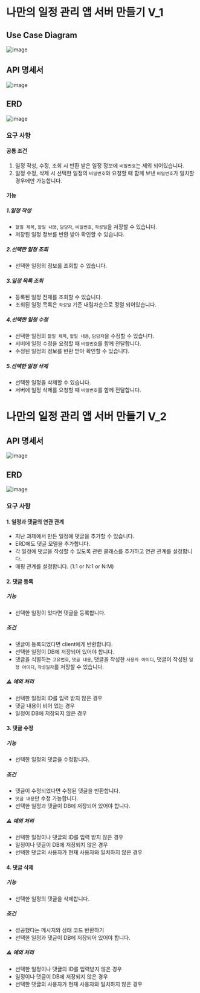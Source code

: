 # 나만의 일정 관리 앱 서버 만들기 V_1

## Use Case Diagram

![image](https://github.com/seonghoon90/homework2/assets/165642393/9696ea0f-b17f-4cf5-999f-f303f01e1103)


## API 명세서

![image](https://github.com/seonghoon90/homework2/assets/165642393/f39b6ef3-0bfc-4d01-9dce-ca8422c2a04c)


## ERD

![image](https://github.com/seonghoon90/homework2/assets/165642393/476c361b-33d1-4bf5-a875-6ba6a1810c77)

### 요구 사항

#### 공통 조건

1. 일정 작성, 수정, 조회 시 반환 받은 일정 정보에 `비밀번호`는 제외 되어있습니다.
2. 일정 수정, 삭제 시 선택한 일정의 `비밀번호`와 요청할 때 함께 보낸 `비밀번호`가 일치할 경우에만 가능합니다.

#### 기능

##### 1.일정 작성
 - `할일 제목`, `할일 내용`, `담당자`, `비밀번호`, `작성일`을 저장할 수 있습니다.
 - 저장된 일정 정보를 반환 받아 확인할 수 있습니다.
    
##### 2.선택한 일정 조회
 - 선택한 일정의 정보를 조회할 수 있습니다.

##### 3.일정 목록 조회
 - 등록된 일정 전체를 조회할 수 있습니다.
 - 조회된 일정 목록은 `작성일` 기준 내림차순으로 정렬 되어있습니다.

##### 4.선택한 일정 수정
 - 선택한 일정의 `할일 제목`, `할일 내용`, `담당자`을 수정할 수 있습니다.
 - 서버에 일정 수정을 요청할 때 `비밀번호`를 함께 전달합니다.
 - 수정된 일정의 정보를 반환 받아 확인할 수 있습니다.

##### 5.선택한 일정 삭제
 - 선택한 일정을 삭제할 수 있습니다.
 - 서버에 일정 삭제를 요청할 때 `비밀번호`를 함께 전달합니다.


# 나만의 일정 관리 앱 서버 만들기 V_2

## API 명세서
![image](https://github.com/seonghoon90/homework2/assets/165642393/e763a03f-66b4-41fd-beff-a8956bfcea0f)


## ERD
![image](https://github.com/seonghoon90/homework2/assets/165642393/721ca69a-df20-4895-bf36-e0ba9389e3f9)


### 요구 사항

#### 1. 일정과 댓글의 연관 관계
- 지난 과제에서 만든 일정에 댓글을 추가할 수 있습니다.
- ERD에도 댓글 모델을 추가합니다.
- 각 일정에 댓글을 작성할 수 있도록 관련 클래스를 추가하고 연관 관계를 설정합니다.
- 매핑 관계를 설정합니다. (1:1 or N:1 or N:M)

#### 2. 댓글 등록
##### 기능
- 선택한 일정이 있다면 댓글을 등록합니다.

##### 조건
- 댓글이 등록되었다면 client에게 반환합니다.
- 선택한 일정이 DB에 저장되어 있어야 합니다.
- 댓글을 식별하는 `고유번호`, `댓글 내용`, 댓글을 작성한 `사용자 아이디`, 댓글이 작성된 `일정 아이디`, `작성일자`를 저장할 수 있습니다.

##### ⚠️ 예외 처리
- 선택한 일정의 ID를 입력 받지 않은 경우
- 댓글 내용이 비어 있는 경우
- 일정이 DB에 저장되지 않은 경우

#### 3. 댓글 수정
##### 기능
- 선택한 일정의 댓글을 수정합니다.

##### 조건
- 댓글이 수정되었다면 수정된 댓글을 반환합니다.
- `댓글 내용`만 수정 가능합니다.
- 선택한 일정과 댓글이 DB에 저장되어 있어야 합니다.

##### ⚠️ 예외 처리
- 선택한 일정이나 댓글의 ID를 입력 받지 않은 경우
- 일정이나 댓글이 DB에 저장되지 않은 경우
- 선택한 댓글의 사용자가 현재 사용자와 일치하지 않은 경우

#### 4. 댓글 삭제
##### 기능
- 선택한 일정의 댓글을 삭제합니다.

##### 조건
- 성공했다는 메시지와 상태 코드 반환하기
- 선택한 일정과 댓글이 DB에 저장되어 있어야 합니다.

##### ⚠️ 예외 처리
- 선택한 일정이나 댓글의 ID를 입력받지 않은 경우
- 일정이나 댓글이 DB에 저장되지 않은 경우
- 선택한 댓글의 사용자가 현재 사용자와 일치하지 않은 경우
